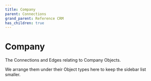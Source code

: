 ```yaml
---
title: Company
parent: Connections
grand_parent: Reference CRM
has_children: true
---
```


# Company

The Connections and Edges relating to Company Objects.

We arrange them under their Object types here to keep the sidebar list smaller.

